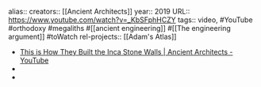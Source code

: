 alias::
creators:: [[Ancient Architects]]
year:: 2019
URL:: https://www.youtube.com/watch?v=_KbSFphHCZY
tags:: video, #YouTube #orthodoxy #megaliths #[[ancient engineering]] #[[The engineering argument]] #toWatch
rel-projects:: [[Adam's Atlas]]


- [This is How They Built the Inca Stone Walls | Ancient Architects - YouTube](https://www.youtube.com/watch?v=_KbSFphHCZY)
-
-

